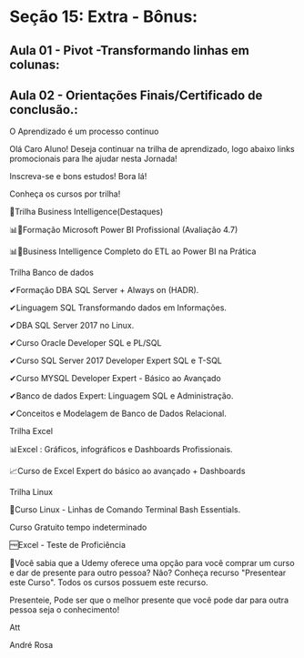 # Seção 15: Extra - Bônus:

## Aula 01 - Pivot -Transformando linhas em colunas:

## Aula 02 - Orientações Finais/Certificado de conclusão.:
O Aprendizado é um processo continuo

Olá Caro Aluno!
Deseja continuar na trilha de aprendizado, logo abaixo links promocionais para lhe ajudar nesta Jornada!

Inscreva-se e bons estudos! Bora lá!

Conheça os cursos por trilha!

🎯Trilha Business Intelligence(Destaques)

📊🚀Formação Microsoft Power BI Profissional (Avaliação 4.7)

📊🚀Business Intelligence Completo do ETL ao Power BI na Prática

Trilha Banco de dados

✔Formação DBA SQL Server + Always on (HADR).

✔Linguagem SQL Transformando dados em Informações.

✔DBA SQL Server 2017 no Linux.

✔Curso Oracle Developer SQL e PL/SQL

✔Curso SQL Server 2017 Developer Expert SQL e T-SQL

✔Curso MYSQL Developer Expert - Básico ao Avançado

✔Banco de dados Expert: Linguagem SQL e Administração.

✔Conceitos e Modelagem de Banco de Dados Relacional.

Trilha Excel

📊Excel : Gráficos, infográficos e Dashboards Profissionais.

📈Curso de Excel Expert do básico ao avançado + Dashboards



Trilha Linux

🐧Curso Linux - Linhas de Comando Terminal Bash Essentials.

Curso Gratuito tempo indeterminado

🆓Excel - Teste de Proficiência



🤔Você sabia que a Udemy oferece uma opção para você comprar um curso e dar de presente para outro pessoa? Não? Conheça recurso "Presentear este Curso". Todos os cursos possuem este recurso.

Presenteie, Pode ser que o melhor presente que você pode dar para outra pessoa seja o conhecimento!

Att

André Rosa
